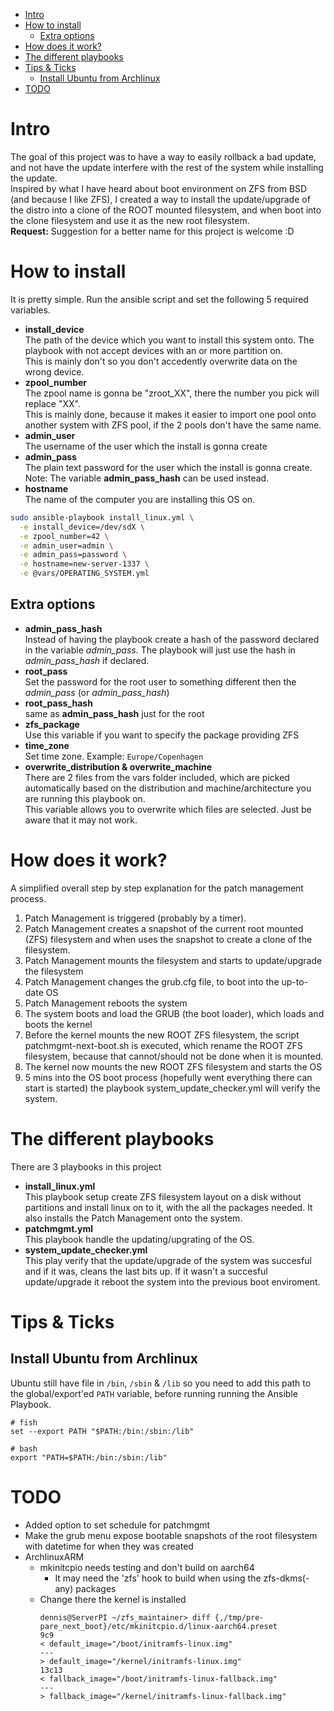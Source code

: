 - [Intro](#intro)
- [How to install](#how-to-install)
  - [Extra options](#extra-options)
- [How does it work?](#how-does-it-work)
- [The different playbooks](#the-different-playbooks)
- [Tips & Ticks](#tips--ticks)
  - [Install Ubuntu from Archlinux](#install-ubuntu-from-archlinux)
- [TODO](#todo)

# Intro
The goal of this project was to have a way to easily rollback a bad update, and not have the update interfere with the rest of the system while installing the update.  
Inspired by what I have heard about boot environment on ZFS from BSD (and because I like ZFS), I created a way to install the update/upgrade of the distro into a clone of the ROOT mounted filesystem, and when boot into the clone filesystem and use it as the new root filesystem.  
**Request:** Suggestion for a better name for this project is welcome :D  


# How to install
It is pretty simple. Run the ansible script and set the following 5 required variables.
- **install_device**  
The path of the device which you want to install this system onto. The playbook with not accept devices with an or more partition on.  
This is mainly don't so you don't accedently overwrite data on the wrong device.
- **zpool_number**  
The zpool name is gonna be "zroot_XX", there the number you pick will replace "XX".  
This is mainly done, because it makes it easier to import one pool onto another system with ZFS pool, if the 2 pools don't have the same name.
- **admin_user**  
The username of the user which the install is gonna create
- **admin_pass**  
The plain text password for the user which the install is gonna create.  
Note: The variable **admin_pass_hash** can be used instead.
- **hostname**  
The name of the computer you are installing this OS on.

```sh
sudo ansible-playbook install_linux.yml \
  -e install_device=/dev/sdX \
  -e zpool_number=42 \
  -e admin_user=admin \
  -e admin_pass=password \
  -e hostname=new-server-1337 \
  -e @vars/OPERATING_SYSTEM.yml
```

## Extra options
- **admin_pass_hash**  
Instead of having the playbook create a hash of the password declared in the variable *admin_pass*. The playbook will just use the hash in *admin_pass_hash* if declared.
- **root_pass**  
Set the password for the root user to something different then the *admin_pass* (or *admin_pass_hash*)
- **root_pass_hash**  
same as **admin_pass_hash** just for the root
- **zfs_package**  
Use this variable if you want to specify the package providing ZFS
- **time_zone**  
Set time zone. Example: `Europe/Copenhagen`
- **overwrite_distribution & overwrite_machine**  
There are 2 files from the vars folder included, which are picked automatically based on the distribution and machine/architecture you are running this playbook on.  
This variable allows you to overwrite which files are selected. Just be aware that it may not work.

# How does it work?
A simplified overall step by step explanation for the patch management process.

1. Patch Management is triggered (probably by a timer).
2. Patch Management creates a snapshot of the current root mounted (ZFS) filesystem and when uses the snapshot to create a clone of the filesystem.
3. Patch Management mounts the filesystem and starts to update/upgrade the filesystem
4. Patch Management changes the grub.cfg file, to boot into the up-to-date OS
5. Patch Management reboots the system
6. The system boots and load the GRUB (the boot loader), which loads and boots the kernel
7. Before the kernel mounts the new ROOT ZFS filesystem, the script patchmgmt-next-boot.sh is executed, which rename the ROOT ZFS filesystem, because that cannot/should not be done when it is mounted.
8. The kernel now mounts the new ROOT ZFS filesystem and starts the OS
9. 5 mins into the OS boot process (hopefully went everything there can start is started) the playbook system_update_checker.yml will verify the system.


# The different playbooks
There are 3 playbooks in this project

- **install_linux.yml**  
This playbook setup create ZFS filesystem layout on a disk without partitions and install linux on to it, with the all the packages needed. It also installs the Patch Management onto the system.
- **patchmgmt.yml**  
This playbook handle the updating/upgrating of the OS.
- **system_update_checker.yml**  
This play verify that the update/upgrade of the system was succesful and if it was, cleans the last bits up. If it wasn't a succesful update/upgrade it reboot the system into the previous boot enviroment.

# Tips & Ticks
## Install Ubuntu from Archlinux
Ubuntu still have file in `/bin`, `/sbin` & `/lib` so you need to add this path to the global/export'ed `PATH` variable, before running running the Ansible Playbook.
```
# fish
set --export PATH "$PATH:/bin:/sbin:/lib"

# bash
export "PATH=$PATH:/bin:/sbin:/lib"
```

# TODO
- Added option to set schedule for patchmgmt
- Make the grub menu expose bootable snapshots of the root filesystem with datetime for when they was created
- ArchlinuxARM
  - mkinitcpio needs testing and don't build on aarch64
    - It may need the 'zfs' hook to build when using the zfs-dkms(-any) packages
  - Change there the kernel is installed
    ```
    dennis@ServerPI ~/zfs_maintainer> diff {,/tmp/pre-pare_next_boot}/etc/mkinitcpio.d/linux-aarch64.preset
    9c9
    < default_image="/boot/initramfs-linux.img"
    ---
    > default_image="/kernel/initramfs-linux.img"
    13c13
    < fallback_image="/boot/initramfs-linux-fallback.img"
    ---
    > fallback_image="/kernel/initramfs-linux-fallback.img"
    ```











